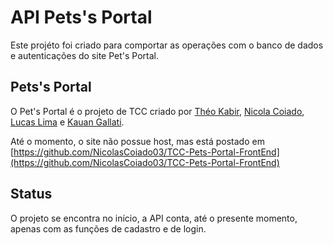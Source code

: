 # API Pets's Portal

Este projéto foi criado para comportar as operações com o banco de dados e autenticações do site Pet's Portal.

## Pets's Portal

O Pet's Portal é o projeto de TCC criado por [Théo Kabir](https://github.com/theokabir), [Nicola Coiado](https://github.com/NicolasCoiado03), [Lucas Lima](https://github.com/LucasLima2) e [Kauan Gallati](https://github.com/kauan-gvq).

Até o momento, o site não possue host, mas está postado em [https://github.com/NicolasCoiado03/TCC-Pets-Portal-FrontEnd](https://github.com/NicolasCoiado03/TCC-Pets-Portal-FrontEnd)

## Status

O projeto se encontra no início, a API conta, até o presente momento, apenas com as funções de cadastro e de login.
